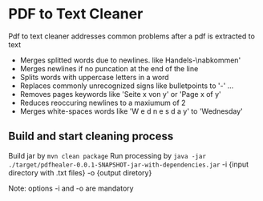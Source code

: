 # PDF to Text Cleaner
Pdf to text cleaner addresses common problems after a pdf is extracted to text
* Merges splitted words due to newlines. like Handels-\nabkommen'
* Merges newlines if no puncation at the end of the line
* Splits words with uppercase letters in a word
* Replaces commonly unrecognized signs like bulletpoints to '-' ...
* Removes pages keywords like 'Seite x von y' or 'Page x of y'
* Reduces reoccuring newlines to a maxiumum of 2
* Merges white-spaces words like 'W e d n e s d a y' to 'Wednesday'

## Build and start cleaning process
Build jar by `mvn clean package`
Run processing by `java -jar ./target/pdfhealer-0.0.1-SNAPSHOT-jar-with-dependencies.jar` -i {input directory with .txt files} -o {output diretory}

Note: options -i and -o are mandatory
